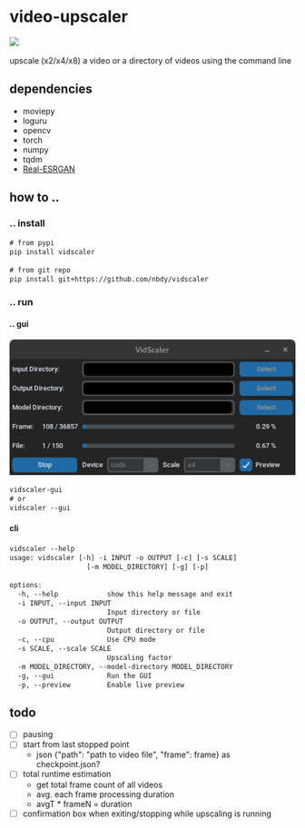 # video-upscaler

[![](http://github-actions.40ants.com/nbdy/vidscaler/matrix.svg)](https://github.com/nbdy/vidscaler)

upscale (x2/x4/x8) a video or a directory of videos using the command line

## dependencies
- moviepy
- loguru
- opencv
- torch
- numpy
- tqdm
- [Real-ESRGAN](https://github.com/sberbank-ai/Real-ESRGAN)


## how to ..

### .. install

```shell
# from pypi
pip install vidscaler

# from git repo
pip install git+https://github.com/nbdy/vidscaler
```

### .. run

#### .. gui

![GUI](screenshot/gui.png)

```shell
vidscaler-gui
# or
vidscaler --gui
```

#### cli

```shell
vidscaler --help
usage: vidscaler [-h] -i INPUT -o OUTPUT [-c] [-s SCALE]
                   [-m MODEL_DIRECTORY] [-g] [-p]

options:
  -h, --help            show this help message and exit
  -i INPUT, --input INPUT
                        Input directory or file
  -o OUTPUT, --output OUTPUT
                        Output directory or file
  -c, --cpu             Use CPU mode
  -s SCALE, --scale SCALE
                        Upscaling factor
  -m MODEL_DIRECTORY, --model-directory MODEL_DIRECTORY
  -g, --gui             Run the GUI
  -p, --preview         Enable live preview
```

## todo

- [ ] pausing
- [ ] start from last stopped point
  - json {"path": "path to video file", "frame": frame} as checkpoint.json?
- [ ] total runtime estimation
  - get total frame count of all videos 
  - avg. each frame processing duration
  - avgT * frameN = duration
- [ ] confirmation box when exiting/stopping while upscaling is running